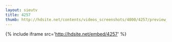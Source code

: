 ```yaml
---
layout: sieutv
title: 4257
thumb: http://hdsite.net/contents/videos_screenshots/4000/4257/preview_360p.mp4.jpg
---
```

{% include iframe src='http://hdsite.net/embed/4257' %}
 
